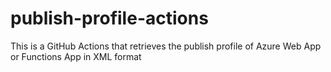 # publish-profile-actions
This is a GitHub Actions that retrieves the publish profile of Azure Web App or Functions App in XML format
